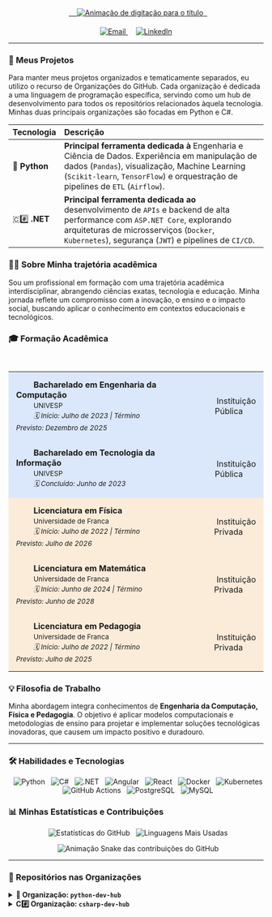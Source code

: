<div align="center">
  <a href="https://git.io/typing-svg">
    <img src="https://readme-typing-svg.herokuapp.com?font=Fira+Code&size=30&pause=1000&color=33FF33&center=true&vCenter=true&width=850&lines=Yuri+Sidney+Forjaz;Ciência+de+Dados+%26+APIs+de+Alta+Performance;Soluções+com+Python+e+C%23+.NET" alt="Animação de digitação para o título">
  </a>
</div>

<div align="center" style="margin-top: 20px;">
<a href="mailto:ysidfor@gmail.com">
    <img src="https://img.shields.io/badge/Email-D14836?style=for-the-badge&logo=gmail&logoColor=white" alt="Email">
</a>
&nbsp;&nbsp;&nbsp;
<a href="https://www.linkedin.com/in/yuri-sidney-forjaz-0431751b4">
    <img src="https://img.shields.io/badge/LinkedIn-0077B5?style=for-the-badge&logo=linkedin&logoColor=white" alt="LinkedIn">
</a>
</div>

---

### 🚀 Meus Projetos

Para manter meus projetos organizados e tematicamente separados, eu utilizo o recurso de Organizações do GitHub. Cada organização é dedicada a uma linguagem de programação específica, servindo como um hub de desenvolvimento para todos os repositórios relacionados àquela tecnologia. Minhas duas principais organizações são focadas em Python e C#.

| Tecnologia | Descrição |
| :--- | :--- |
| 🐍 **Python** | **Principal ferramenta dedicada à** Engenharia e Ciência de Dados. Experiência em manipulação de dados (`Pandas`), visualização, Machine Learning (`Scikit-learn`, `TensorFlow`) e orquestração de pipelines de `ETL` (`Airflow`). |
| 🇨#️⃣ **.NET** | **Principal ferramenta dedicada ao** desenvolvimento de `APIs` e backend de alta performance com `ASP.NET Core`, explorando arquiteturas de microsserviços (`Docker`, `Kubernetes`), segurança (`JWT`) e pipelines de `CI/CD`. |

### 👨‍💻 Sobre Minha trajetória acadêmica

Sou um profissional em formação com uma trajetória acadêmica interdisciplinar, abrangendo ciências exatas, tecnologia e educação. Minha jornada reflete um compromisso com a inovação, o ensino e o impacto social, buscando aplicar o conhecimento em contextos educacionais e tecnológicos.

### 🎓 Formação Acadêmica

<table width="100%">
  <tbody>
    <tr style="background-color: #1f6feb26;">
      <td style="padding: 15px;">
        <b>Bacharelado em Engenharia da Computação</b><br>
        <small>UNIVESP</small><br>
        <i><small>🗓️ Início: Julho de 2023 | Término Previsto: Dezembro de 2025</small></i>
      </td>
      <td style="padding: 15px; text-align: right; vertical-align: middle;">
        Instituição Pública
      </td>
    </tr>
    <tr style="background-color: #1f6feb26;">
      <td style="padding: 15px;">
        <b>Bacharelado em Tecnologia da Informação</b><br>
        <small>UNIVESP</small><br>
        <i><small>🗓️ Concluído: Junho de 2023</small></i>
      </td>
      <td style="padding: 15px; text-align: right; vertical-align: middle;">
        Instituição Pública
      </td>
    </tr>
    <tr style="background-color: #f18a0e26;">
      <td style="padding: 15px;">
        <b>Licenciatura em Física</b><br>
        <small>Universidade de Franca</small><br>
        <i><small>🗓️ Início: Julho de 2022 | Término Previsto: Julho de 2026</small></i>
      </td>
      <td style="padding: 15px; text-align: right; vertical-align: middle;">
        Instituição Privada
      </td>
    </tr>
    <tr style="background-color: #f18a0e26;">
      <td style="padding: 15px;">
        <b>Licenciatura em Matemática</b><br>
        <small>Universidade de Franca</small><br>
        <i><small>🗓️ Início: Junho de 2024 | Término Previsto: Junho de 2028</small></i>
      </td>
      <td style="padding: 15px; text-align: right; vertical-align: middle;">
        Instituição Privada
      </td>
    </tr>
    <tr style="background-color: #f18a0e26;">
      <td style="padding: 15px;">
        <b>Licenciatura em Pedagogia</b><br>
        <small>Universidade de Franca</small><br>
        <i><small>🗓️ Início: Julho de 2022 | Término Previsto: Julho de 2025</small></i>
      </td>
      <td style="padding: 15px; text-align: right; vertical-align: middle;">
        Instituição Privada
      </td>
    </tr>
  </tbody>
</table>

### 💡 Filosofia de Trabalho

Minha abordagem integra conhecimentos de **Engenharia da Computação, Física e Pedagogia**. O objetivo é aplicar modelos computacionais e metodologias de ensino para projetar e implementar soluções tecnológicas inovadoras, que causem um impacto positivo e duradouro.

---

### 🛠️ Habilidades e Tecnologias

<p align="center">
  <img src="https://img.shields.io/badge/Python-3776AB?style=for-the-badge&logo=python&logoColor=white" alt="Python"/>
  <img src="https://img.shields.io/badge/C%23-239120?style=for-the-badge&logo=c-sharp&logoColor=white" alt="C#"/>
  <img src="https://img.shields.io/badge/.NET-512BD4?style=for-the-badge&logo=dotnet&logoColor=white" alt=".NET"/>
  <img src="https://img.shields.io/badge/Angular-DD0031?style=for-the-badge&logo=angular&logoColor=white" alt="Angular"/>
  <img src="https://img.shields.io/badge/React-20232A?style=for-the-badge&logo=react&logoColor=61DAFB" alt="React"/>
  <img src="https://img.shields.io/badge/Docker-2496ED?style=for-the-badge&logo=docker&logoColor=white" alt="Docker"/>
  <img src="https://img.shields.io/badge/Kubernetes-326CE5?style=for-the-badge&logo=kubernetes&logoColor=white" alt="Kubernetes"/>
  <img src="https://img.shields.io/badge/GitHub_Actions-2088FF?style=for-the-badge&logo=github-actions&logoColor=white" alt="GitHub Actions"/>
  <img src="https://img.shields.io/badge/PostgreSQL-4169E1?style=for-the-badge&logo=postgresql&logoColor=white" alt="PostgreSQL"/>
  <img src="https://img.shields.io/badge/MySQL-4479A1?style=for-the-badge&logo=mysql&logoColor=white" alt="MySQL"/>
</p>

### 📊 Minhas Estatísticas e Contribuições

<p align="center">
  <img src="https://github-readme-stats.vercel.app/api?username=[SEU-USUARIO-DO-GITHUB]&show_icons=true&theme=dracula&rank_icon=github" alt="Estatísticas do GitHub" />
  <img src="https://github-readme-stats.vercel.app/api/top-langs/?username=[SEU-USUARIO-DO-GITHUB]&layout=compact&theme=dracula" alt="Linguagens Mais Usadas" />
</p>

<div align="center">
  <img src="https://raw.githubusercontent.com/[https://github.com/Yuri-Sidney-Forjaz/https://github.com/Yuri-Sidney-Forjaz]/main/dist/github-contribution-grid-snake.svg" alt="Animação Snake das contribuições do GitHub"/>
</div>

---

### 📂 Repositórios nas Organizações
<details>
<summary><strong>🐍 Organização: <code>python-dev-hub</code></strong></summary>
<br>
Focada em projetos de Engenharia de Dados, Ciência de Dados e aplicações gerais com Python.

| Repositório | Descrição |
| :--- | :--- |
| `python-math-exercises` | Exercícios de conceitos matemáticos implementados em Python. |
| `python-physics-exercises` | Exercícios e simulações de conceitos físicos em Python. |
| `python-syntax-drills` | Exercícios práticos para reforçar a sintaxe e os recursos da linguagem. |
| `data-manipulation` | Manipulação e análise de dados com `pandas`, `numpy` e `dask`. |
| `data-visualization` | Criação de gráficos e visualizações com `matplotlib`, `seaborn` e `plotly`. |
| `machine-learning` | Implementação de modelos de aprendizado de máquina e redes neurais. |
| `web-scraping-and-apis` | Extração de dados de páginas web e consumo de APIs. |
| `etl-pipelines` | Desenvolvimento de pipelines para extração, transformação e carregamento de dados (ETL). |
| `devops-and-ci-cd` | Automação de build, teste e deploy com `Docker`, `Kubernetes` e `GitHub Actions`. |
</details>

<details>
<summary><strong>C#️⃣ Organização: <code>csharp-dev-hub</code></strong></summary>
<br>
Repositórios para desenvolvimento de APIs, sistemas backend e aplicações com C# e .NET.

| Repositório | Descrição |
| :--- | :--- |
| `math-exercises-csharp` | Exercícios de conceitos matemáticos implementados em C#. |
| `physics-exercises-csharp` | Exercícios e simulações de conceitos físicos utilizando C#. |
| `csharp-web-apis` | Desenvolvimento de APIs RESTful robustas com ASP.NET Core. |
| `csharp-backend-systems` | Construção de sistemas backend com foco em lógica de negócios e acesso a dados. |
| `csharp-microservices-architecture` | Aplicações baseadas em arquitetura de microsserviços com `Docker` e `Kubernetes`. |
| `csharp-security-best-practices` | Implementação de segurança, autenticação e autorização em APIs. |
| `csharp-testing-and-debugging` | Testes unitários, de integração e ferramentas de depuração. |
| `csharp-devops-and-ci-cd` | Pipelines de CI/CD para automação de build, teste e deploy. |
</details>

